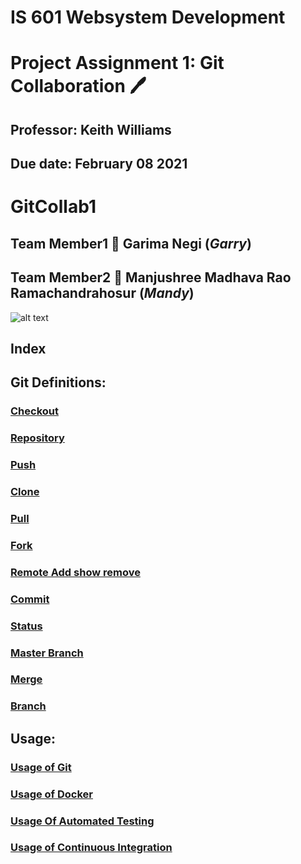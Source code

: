 # IS 601 Websystem Development #
# Project Assignment 1: Git Collaboration :pen:
## Professor: Keith Williams 
## Due date: February 08 2021
# GitCollab1
## Team Member1 :handshake: Garima Negi (*Garry*) 
## Team Member2 :handshake: Manjushree Madhava Rao Ramachandrahosur (*Mandy*)
![alt text](https://www.coderomeos.org/storage/uploads/images/posts/how-to-use-github-simple-github-tutorial-for-beginners-5d75f561e98d4.png)
## Index ##

## Git Definitions:

### [Checkout](https://github.com/gn32/GitCollab1/blob/main/Documents/Checkout.docx)

### [Repository](https://github.com/gn32/GitCollab1/blob/main/Documents/Repository.docx)

### [Push](https://github.com/gn32/GitCollab1/blob/main/Documents/Push.docx)

### [Clone](https://github.com/gn32/GitCollab1/blob/main/Documents/Clone.docx)

### [Pull](https://github.com/gn32/GitCollab1/blob/main/Documents/Pull.docx)

### [Fork](https://github.com/gn32/GitCollab1/blob/main/Documents/Fork.docx)

### [Remote Add show remove](https://github.com/gn32/GitCollab1/blob/main/Documents/Remote%20Add%20show%20remove.docx)

### [Commit](https://github.com/gn32/GitCollab1/blob/main/Documents/Commit.docx)

### [Status](https://github.com/gn32/GitCollab1/blob/main/Documents/Status.docx)

### [Master Branch](https://github.com/gn32/GitCollab1/blob/main/Documents/Master%20Branch.docx)

### [Merge](https://github.com/gn32/GitCollab1/blob/main/Documents/Merge.docx)

### [Branch](https://github.com/gn32/GitCollab1/blob/main/Documents/Branch.docx)

## Usage:

### [Usage of Git](https://github.com/gn32/GitCollab1/blob/main/Documents/Usage%20of%20Git.docx)

### [Usage of Docker](https://github.com/gn32/GitCollab1/blob/main/Documents/Usage%20of%20Docker.docx)

### [Usage Of Automated Testing](https://github.com/gn32/GitCollab1/blob/main/Documents/Usage%20Of%20Automated%20Testing.docx)

### [Usage of Continuous Integration](https://github.com/gn32/GitCollab1/blob/main/Documents/Usage%20Of%20Continuous%20integration.docx)
